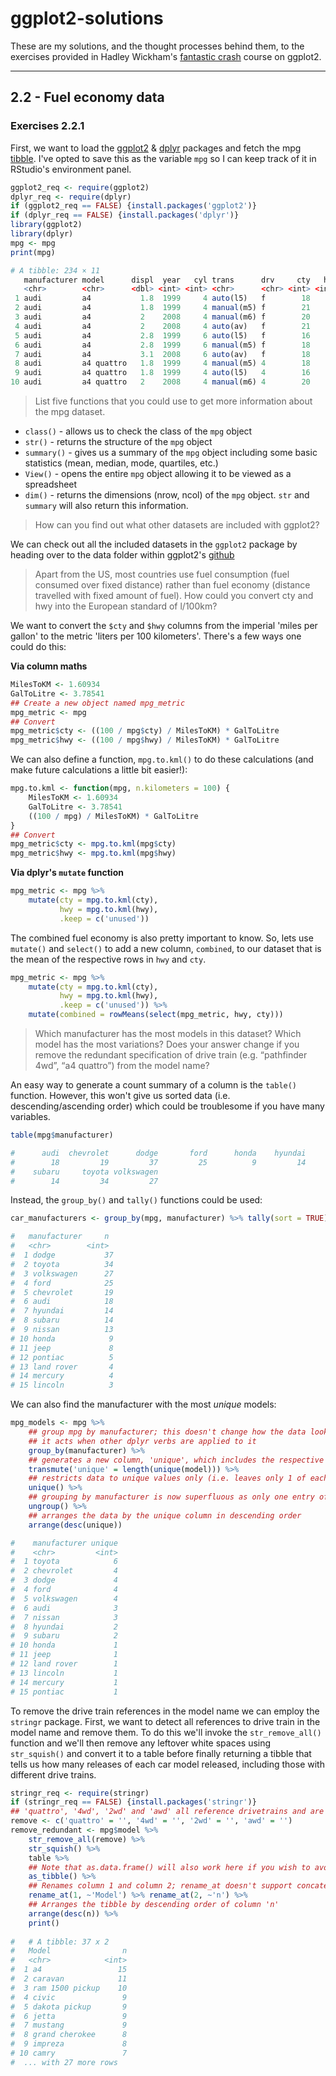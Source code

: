 # ggplot2-solutions

These are my solutions, and the thought processes behind them, to the exercises provided 
in Hadley Wickham's [fantastic crash](https://ggplot2-book.org/) course on ggplot2.

---

## 2.2 - Fuel economy data
### Exercises 2.2.1

First, we want to load the [ggplot2](https://ggplot2.tidyverse.org/) & 
[dplyr](https://dplyr.tidyverse.org/) packages and fetch the mpg [tibble](https://tibble.tidyverse.org/).
I've opted to save this as the variable `mpg` so I can keep track of it in RStudio's environment panel.

```R
ggplot2_req <- require(ggplot2)
dplyr_req <- require(dplyr)
if (ggplot2_req == FALSE) {install.packages('ggplot2')}
if (dplyr_req == FALSE) {install.packages('dplyr')}
library(ggplot2)
library(dplyr)
mpg <- mpg
print(mpg)
```
```R
# A tibble: 234 × 11
   manufacturer model      displ  year   cyl trans      drv     cty   hwy fl    class  
   <chr>        <chr>      <dbl> <int> <int> <chr>      <chr> <int> <int> <chr> <chr>  
 1 audi         a4           1.8  1999     4 auto(l5)   f        18    29 p     compact
 2 audi         a4           1.8  1999     4 manual(m5) f        21    29 p     compact
 3 audi         a4           2    2008     4 manual(m6) f        20    31 p     compact
 4 audi         a4           2    2008     4 auto(av)   f        21    30 p     compact
 5 audi         a4           2.8  1999     6 auto(l5)   f        16    26 p     compact
 6 audi         a4           2.8  1999     6 manual(m5) f        18    26 p     compact
 7 audi         a4           3.1  2008     6 auto(av)   f        18    27 p     compact
 8 audi         a4 quattro   1.8  1999     4 manual(m5) 4        18    26 p     compact
 9 audi         a4 quattro   1.8  1999     4 auto(l5)   4        16    25 p     compact
10 audi         a4 quattro   2    2008     4 manual(m6) 4        20    28 p     compact
```



>List five functions that you could use to get more information about the mpg dataset.

* `class()` - allows us to check the class of the `mpg` object
* `str()` - returns the structure of the `mpg` object
* `summary()` - gives us a summary of the `mpg` object including some basic statistics (mean, median, mode, quartiles, etc.)
* `View()` - opens the entire `mpg` object allowing it to be viewed as a spreadsheet
* `dim()` - returns the dimensions (nrow, ncol) of the `mpg` object. `str` and `summary` will also return this information.



>How can you find out what other datasets are included with ggplot2?

We can check out all the included datasets in the `ggplot2` package by 
heading over to the data folder within 
ggplot2's [github](https://github.com/tidyverse/ggplot2/tree/main/data)



>Apart from the US, most countries use fuel consumption (fuel consumed over fixed distance) 
rather than fuel economy (distance travelled with fixed amount of fuel). 
How could you convert cty and hwy into the European standard of l/100km?

We want to convert the `$cty` and `$hwy` columns from the imperial 
'miles per gallon' to the metric 'liters per 100 kilometers'.
There's a few ways one could do this:

**Via column maths**
```R
MilesToKM <- 1.60934
GalToLitre <- 3.78541
## Create a new object named mpg_metric
mpg_metric <- mpg
## Convert
mpg_metric$cty <- ((100 / mpg$cty) / MilesToKM) * GalToLitre
mpg_metric$hwy <- ((100 / mpg$hwy) / MilesToKM) * GalToLitre
```

We can also define a function, `mpg.to.kml()` to do these calculations 
(and make future calculations a little bit easier!):
```R
mpg.to.kml <- function(mpg, n.kilometers = 100) {
    MilesToKM <- 1.60934
    GalToLitre <- 3.78541
    ((100 / mpg) / MilesToKM) * GalToLitre
}
## Convert
mpg_metric$cty <- mpg.to.kml(mpg$cty)
mpg_metric$hwy <- mpg.to.kml(mpg$hwy)
```



**Via dplyr's `mutate` function**
```R
mpg_metric <- mpg %>%
    mutate(cty = mpg.to.kml(cty),
           hwy = mpg.to.kml(hwy),
           .keep = c('unused'))
```

The combined fuel economy is also pretty important to know. So, lets use `mutate()` and 
`select()` to add a new column, `combined`, to our dataset that is the mean of the 
respective rows in `hwy` and `cty`. 

```R
mpg_metric <- mpg %>%
    mutate(cty = mpg.to.kml(cty),
           hwy = mpg.to.kml(hwy),
           .keep = c('unused')) %>%
    mutate(combined = rowMeans(select(mpg_metric, hwy, cty)))
```



>Which manufacturer has the most models in this dataset? Which model has the most variations? 
Does your answer change if you remove the redundant specification of drive train (e.g. “pathfinder 4wd”, “a4 quattro”) from the model name?

An easy way to generate a count summary of a column is the `table()` function. 
However, this won't give us sorted data (i.e. descending/ascending order) which could be troublesome if you have many variables.
```R
table(mpg$manufacturer)

#      audi  chevrolet      dodge       ford      honda    hyundai       jeep land rover    lincoln    mercury     nissan    pontiac 
#        18         19         37         25          9         14          8          4          3          4         13          5 
#    subaru     toyota volkswagen 
#        14         34         27 
```

Instead, the `group_by()` and `tally()` functions could be used:
```R
car_manufacturers <- group_by(mpg, manufacturer) %>% tally(sort = TRUE)

#   manufacturer     n
#   <chr>        <int>
#  1 dodge           37
#  2 toyota          34
#  3 volkswagen      27
#  4 ford            25
#  5 chevrolet       19
#  6 audi            18
#  7 hyundai         14
#  8 subaru          14
#  9 nissan          13
# 10 honda            9
# 11 jeep             8
# 12 pontiac          5
# 13 land rover       4
# 14 mercury          4
# 15 lincoln          3
```

We can also find the manufacturer with the most *unique* models:
```R
mpg_models <- mpg %>%
    ## group mpg by manufacturer; this doesn't change how the data looks but how 
    ## it acts when other dplyr verbs are applied to it
    group_by(manufacturer) %>%
    ## generates a new column, 'unique', which includes the respective manufacturer's number of unique models
    transmute('unique' = length(unique(model))) %>%
    ## restricts data to unique values only (i.e. leaves only 1 of each manufacturer)
    unique() %>%
    ## grouping by manufacturer is now superfluous as only one entry of each manufacturer is in the data frame
    ungroup() %>%
    ## arranges the data by the unique column in descending order
    arrange(desc(unique))

#    manufacturer unique
#    <chr>         <int>
#  1 toyota            6
#  2 chevrolet         4
#  3 dodge             4
#  4 ford              4
#  5 volkswagen        4
#  6 audi              3
#  7 nissan            3
#  8 hyundai           2
#  9 subaru            2
# 10 honda             1
# 11 jeep              1
# 12 land rover        1
# 13 lincoln           1
# 14 mercury           1
# 15 pontiac           1
```


To remove the drive train references in the model name we can employ the `stringr` package. 
First, we want to detect all references to drive train in the model name and remove them. 
To do this we'll invoke the `str_remove_all()` function and we'll then remove any leftover
white spaces using `str_squish()` and convert it to a table before finally returning a tibble
that tells us how many releases of each car model released, including those with different drive trains.

```R
stringr_req <- require(stringr)
if (stringr_req == FALSE) {install.packages('stringr')}
## 'quattro', '4wd', '2wd' and 'awd' all reference drivetrains and are thus redundant
remove <- c('quattro' = '', '4wd' = '', '2wd' = '', 'awd' = '')
remove_redundant <- mpg$model %>%
    str_remove_all(remove) %>%
    str_squish() %>%
    table %>%
    ## Note that as.data.frame() will also work here if you wish to avoid tibbles
    as_tibble() %>%
    ## Renames column 1 and column 2; rename_at doesn't support concatenated inputs
    rename_at(1, ~'Model') %>% rename_at(2, ~'n') %>%
    ## Arranges the tibble by descending order of column 'n'
    arrange(desc(n)) %>%
    print()
    
#   # A tibble: 37 x 2
#   Model                n
#   <chr>            <int>
#  1 a4                 15
#  2 caravan            11
#  3 ram 1500 pickup    10
#  4 civic               9
#  5 dakota pickup       9
#  6 jetta               9
#  7 mustang             9
#  8 grand cherokee      8
#  9 impreza             8
# 10 camry               7
#  ... with 27 more rows
```
